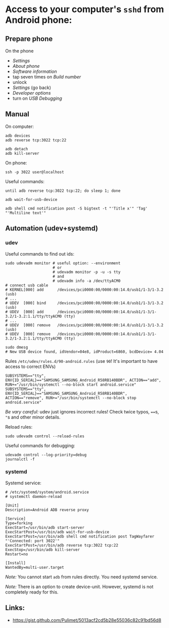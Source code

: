 # Access to your computer's `sshd` from Android phone:

## Prepare phone

On the phone

- *Settings*
- *About phone*
- *Software information*
- tap seven times on *Build number*
- unlock
- *Settings* (go back)
- *Developer options*
- turn on *USB Debugging*

## Manual

On computer:

    adb devices
    adb reverse tcp:3022 tcp:22

    adb detach
    adb kill-server

On phone:

    ssh -p 3022 user@localhost

Useful commands:

    until adb reverse tcp:3022 tcp:22; do sleep 1; done

    adb wait-for-usb-device

    adb shell cmd notification post -S bigtext -t "'Title x'" 'Tag' "'Multiline text'"

## Automation (udev+systemd)

### udev

Useful commands to find out ids:

    sudo udevadm monitor # useful option: --environment
                         # or
                         # udevadm monitor -p -u -s tty
                         # and
                         # udevadm info -a /dev/ttyACM0
    # connect usb cable
    # KERNEL[000] add      /devices/pci0000:00/0000:00:14.0/usb1/1-3/1-3.2 (usb)
    # ...
    # UDEV  [000] bind     /devices/pci0000:00/0000:00:14.0/usb1/1-3/1-3.2 (usb)
    # UDEV  [000] add      /devices/pci0000:00/0000:00:14.0/usb1/1-3/1-3.2/1-3.2:1.1/tty/ttyACM0 (tty)
    # ...
    # UDEV  [000] remove   /devices/pci0000:00/0000:00:14.0/usb1/1-3/1-3.2 (usb)
    # UDEV  [000] remove   /devices/pci0000:00/0000:00:14.0/usb1/1-3/1-3.2/1-3.2:1.1/tty/ttyACM0 (tty)

    sudo dmesg
    # New USB device found, idVendor=04e8, idProduct=6860, bcdDevice= 4.04

Rules `/etc/udev/rules.d/90-android.rules` (use `90`! It's important to have access to correct ENVs)

    SUBSYSTEMS=="tty", ENV{ID_SERIAL}=="SAMSUNG_SAMSUNG_Android_R58RB140BDR", ACTION=="add", RUN+="/usr/bin/systemctl --no-block start android.service"
    SUBSYSTEMS=="tty", ENV{ID_SERIAL}=="SAMSUNG_SAMSUNG_Android_R58RB140BDR", ACTION=="remove", RUN+="/usr/bin/systemctl --no-block stop android.service"

*Be vary careful:* udev just ignores incorrect rules! Check twice typos, `==`s, `"`s and other minor details.

Reload rules:

    sudo udevadm control --reload-rules

Useful commands for debugging:

    udevadm control --log-priority=debug
    journalctl -f

### systemd

Systemd service:

    # /etc/systemd/system/android.service
    # systemctl daemon-reload

    [Unit]
    Description=Android ADB reverse proxy

    [Service]
    Type=forking
    ExecStart=/usr/bin/adb start-server
    ExecStartPost=/usr/bin/adb wait-for-usb-device
    ExecStartPost=/usr/bin/adb shell cmd notification post TagWayfarer "'Connected: port 3022'"
    ExecStartPost=/usr/bin/adb reverse tcp:3022 tcp:22
    ExecStop=/usr/bin/adb kill-server
    Restart=no

    [Install]
    WantedBy=multi-user.target

*Note:* You cannot start `adb` from rules directly. You need systemd service.

*Note:* There is an option to create device-unit. However, systemd is not completely ready for this.

## Links:

- <https://gist.github.com/Pulimet/5013acf2cd5b28e55036c82c91bd56d8>

<!-- ::: vi: set ft=markdown ::: -->
